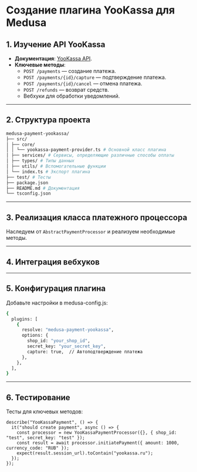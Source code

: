 # Создание плагина YooKassa для Medusa

## 1. **Изучение API YooKassa**
- **Документация**: [YooKassa API](https://yookassa.ru/developers/api).
- **Ключевые методы**:
  - `POST /payments` — создание платежа.
  - `POST /payments/{id}/capture` — подтверждение платежа.
  - `POST /payments/{id}/cancel` — отмена платежа.
  - `POST /refunds` — возврат средств.
  - Вебхуки для обработки уведомлений.

---

## 2. **Структура проекта**
```bash
medusa-payment-yookassa/
├── src/
│ ├── core/
│ │ └── yookassa-payment-provider.ts # Основной класс плагина
│ ├── services/ # Сервисы, определяющие различные способы оплаты
│ ├── types/ # Типы данных
│ ├── utils/ # Вспомогательные функции
│ └── index.ts # Экспорт плагина
├── test/ # Тесты
├── package.json
├── README.md # Документация
└── tsconfig.json
```

---

## 3. **Реализация класса платежного процессора**
Наследуем от `AbstractPaymentProcessor` и реализуем необходимые методы.

---

## 4. **Интеграция вебхуков**

---

## 5. **Конфигурация плагина**
Добавьте настройки в medusa-config.js:

```bash
{
  plugins: [
    {
      resolve: "medusa-payment-yookassa",
      options: {
        shop_id: "your_shop_id",
        secret_key: "your_secret_key",
        capture: true,  // Автоподтверждение платежа
      },
    },
  ],
}
```

---

## 6. **Тестирование**
Тесты для ключевых методов:

```
describe("YooKassaPayment", () => {
  it("should create payment", async () => {
    const processor = new YooKassaPaymentProcessor({}, { shop_id: "test", secret_key: "test" });
    const result = await processor.initiatePayment({ amount: 1000, currency_code: "RUB" });
    expect(result.session_url).toContain("yookassa.ru");
  });
});
```
